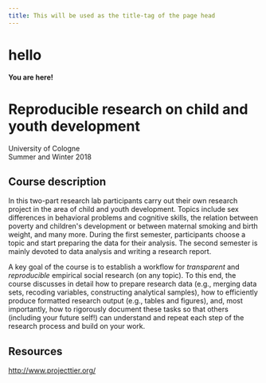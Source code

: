 ```yaml
---
title: This will be used as the title-tag of the page head
---
```


hello
=====

**You are here!**

# Reproducible research on child and youth development

University of Cologne  
Summer and Winter 2018


## Course description
In this two-part research lab participants carry out their own research project in the area of child and youth development. Topics include sex differences in behavioral problems and cognitive skills, the relation between poverty and children's development or between maternal smoking and birth weight, and many more. During the first semester, participants choose a topic and start preparing the data for their analysis. The second semester is mainly devoted to data analysis and writing a research report.

A key goal of the course is to establish a workflow for *transparent* and *reproducible* empirical social research (on any topic). To this end, the course discusses in detail how to prepare research data (e.g., merging data sets, recoding variables, constructing analytical samples), how to efficiently  produce formatted research output (e.g., tables and figures), and, most importantly, how to rigorously document these tasks so that others (including your future self!) can understand and repeat each step of the research process and build on your work.

## Resources

http://www.projecttier.org/
